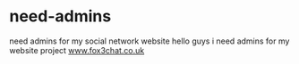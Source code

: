 # need-admins
need admins for my social network website
hello guys i need admins for my website project
www.fox3chat.co.uk
